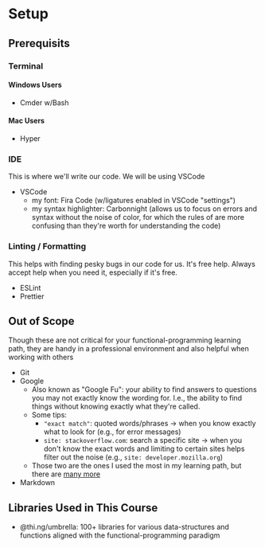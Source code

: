 # Setup

## Prerequisits

### Terminal

#### Windows Users

- Cmder w/Bash

#### Mac Users

- Hyper

### IDE

This is where we'll write our code. We will be using VSCode

- VSCode
  - my font: Fira Code (w/ligatures enabled in VSCode "settings")
  - my syntax highlighter: Carbonnight (allows us to focus on errors and syntax without the noise of color, for which the rules of are more confusing than they're worth for understanding the code)

### Linting / Formatting

This helps with finding pesky bugs in our code for us. It's free help. Always accept help when you need it, especially if it's free.

- ESLint
- Prettier

### 

## Out of Scope

Though these are not critical for your functional-programming learning path, they are handy in a professional environment and also helpful when working with others

- Git
- Google
  - Also known as "Google Fu": your ability to find answers to questions you may not exactly know the wording for. I.e., the ability to find things without knowing exactly what they're called.
  - Some tips:
    - `"exact match"`: quoted words/phrases -> when you know exactly what to look for (e.g., for error messages)
    - `site: stackoverflow.com`: search a specific site -> when you don't know the exact words and limiting to certain sites helps filter out the noise (e.g., `site: developer.mozilla.org`)
  - Those two are the ones I used the most in my learning path, but there are [many more](https://ahrefs.com/blog/google-advanced-search-operators/)
- Markdown

## Libraries Used in This Course

- @thi.ng/umbrella: 100+ libraries for various data-structures and functions aligned with the functional-programming paradigm
